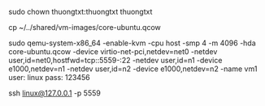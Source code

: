 sudo chown thuongtxt:thuongtxt thuongtxt

cp ~/../shared/vm-images/core-ubuntu.qcow 

sudo qemu-system-x86_64  -enable-kvm  -cpu host -smp 4 -m 4096 -hda core-ubuntu.qcow -device virtio-net-pci,netdev=net0 -netdev user,id=net0,hostfwd=tcp::5559-:22 -netdev user,id=n1 -device e1000,netdev=n1 -netdev user,id=n2 -device e1000,netdev=n2 -name vm1
user: linux
pass: 123456


ssh linux@127.0.0.1 -p 5559